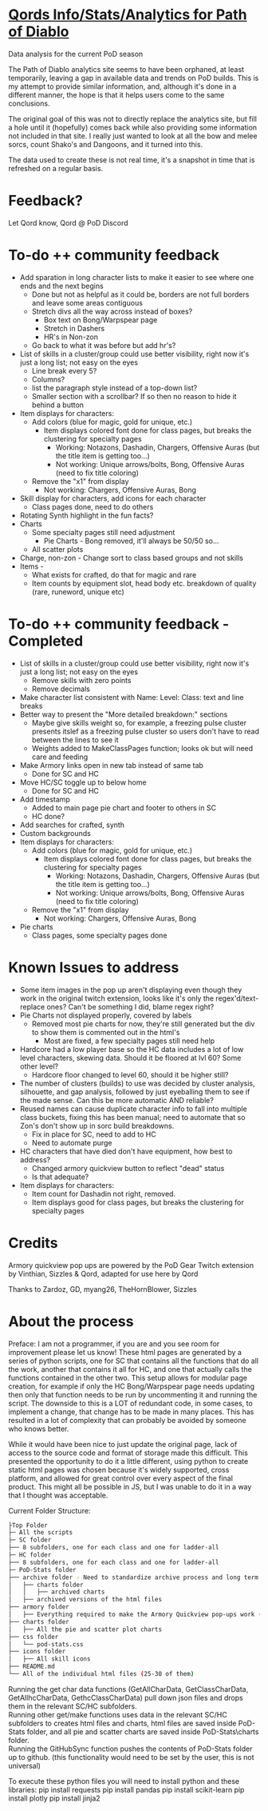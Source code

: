 # [Qords Info/Stats/Analytics for Path of Diablo](https://qordwasalreadytaken.github.io/pod-stats/Home.html)
Data analysis for the current PoD season

The Path of Diablo analytics site seems to have been orphaned, at least temporarily, leaving a gap in available data and trends on PoD builds. This is my attempt to provide similar information, and, although it's done in a different manner, the hope is that it helps users come to the same conclusions.

The original goal of this was not to directly replace the analytics site, but fill a hole until it (hopefully) comes back while also providing some information not included in that site. I really just wanted to look at all the bow and melee sorcs, count Shako's and Dangoons, and it turned into this.

The data used to create these is not real time, it's a snapshot in time that is refreshed on a regular basis.

# Feedback?
Let Qord know, Qord @ PoD Discord 

# To-do ++ community feedback
* Add sparation in long character lists to make it easier to see where one ends and the next begins
    * Done but not as helpful as it could be, borders are not full borders and leave some areas contiguous
    * Stretch divs all the way across instead of boxes?
        * Box text on Bong/Warpspear page
        * Stretch in Dashers
        * HR's in Non-zon
    * Go back to what it was before but add hr's?
* List of skills in a cluster/group could use better visibility, right now it's just a long list; not easy on the eyes
    * Line break every 5?
    * Columns?
    * list the paragraph style instead of a top-down list?
    * Smaller section with a scrollbar? If so then no reason to hide it behind a button
* Item displays for characters:
    * Add colors (blue for magic, gold for unique, etc.)
        * Item displays colored font done for class pages, but breaks the clustering for specialty pages
            * Working: Notazons, Dashadin, Chargers, Offensive Auras (but the title item is getting too...)
            * Not working: Unique arrows/bolts, Bong, Offensive Auras (need to fix title coloring)
    * Remove the "x1" from display
        * Not working: Chargers, Offensive Auras, Bong
* Skill display for characters, add icons for each character
    * Class pages done, need to do others
* Rotating Synth highlight in the fun facts?
* Charts
    * Some specialty pages still need adjustment
        * Pie Charts - Bong removed, it'll always be 50/50 so...
    * All scatter plots 
* Charge, non-zon - Change sort to class based groups and not skills
* Items - 
    * What exists for crafted, do that for magic and rare
    * Item counts by equipment slot, head body etc. breakdown of quality (rare, runeword, unique etc)

# To-do ++ community feedback - Completed
* List of skills in a cluster/group could use better visibility, right now it's just a long list; not easy on the eyes
    * Remove skills with zero points
    * Remove decimals
* Make character list consistent with Name: Level: Class: text and line breaks 
* Better way to present the "More detailed breakdown:" sections
    * Maybe give skills weight so, for example, a freezing pulse cluster presents itslef as a freezing pulse cluster so users don't have to read between the lines to see it
    * Weights added to MakeClassPages function; looks ok but will need care and feeding
* Make Armory links open in new tab instead of same tab
    * Done for SC and HC
* Move HC/SC toggle up to below home
    * Done for SC and HC
* Add timestamp
    * Added to main page pie chart and footer to others in SC
    * HC done?
* Add searches for crafted, synth
* Custom backgrounds
* Item displays for characters:
    * Add colors (blue for magic, gold for unique, etc.)
        * Item displays colored font done for class pages, but breaks the clustering for specialty pages
            * Working: Notazons, Dashadin, Chargers, Offensive Auras (but the title item is getting too...)
            * Not working: Unique arrows/bolts, Bong, Offensive Auras (need to fix title coloring)
    * Remove the "x1" from display
        * Not working: Chargers, Offensive Auras, Bong
* Pie charts
    * Class pages, some specialty pages done


# Known Issues to address
* Some item images in the pop up aren't displaying even though they work in the original twitch extension, looks like it's only the regex'd/text-replace ones? Can't be something I did, blame regex right? 
* Pie Charts not displayed properly, covered by labels
    * Removed most pie charts for now, they're still generated but the div to show them is commented out in the html's
        * Most are fixed, a few specialty pages still need help
* Hardcore had a low player base so the HC data includes a lot of low level characters, skewing data. Should it be floored at lvl 60? Some other level?
    * Hardcore floor changed to level 60, should it be higher still?
* The number of clusters (builds) to use was decided by cluster analysis, silhouette, and gap analysis, followed by just eyeballing them to see if the made sense. Can this be more automatic AND reliable?
* Reused names can cause duplicate character info to fall into multiple class buckets, fixing this has been manual; need to automate that so Zon's don't show up in sorc build breakdowns. 
    * Fix in place for SC, need to add to HC
    * Need to automate purge
* HC characters that have died don't have equipment, how best to address?
    * Changed armory quickview button to reflect "dead" status
    * Is that adequate?
* Item displays for characters:
    * Item count for Dashadin not right, removed.
    * Item displays good for class pages, but breaks the clustering for specialty pages

# Credits
Armory quickview pop ups are powered by the PoD Gear Twitch extension by Vinthian, Sizzles & Qord, adapted for use here by Qord

Thanks to Zardoz, GD, myang26, TheHornBlower, Sizzles

# About the process
Preface: I am not a programmer, if you are and you see room for improvement please let us know!
These html pages are generated by a series of python scripts, one for SC that contains all the functions that do all the work, another that contains it all for HC, and one that actually calls the functions contained in the other two. This setup allows for modular page creation, for example if only the HC Bong/Warpspear page needs updating then only that function needs to be run by uncommenting it and running the script. The downside to this is a LOT of redundant code, in some cases, to implement a change, that change has to be made in many places. This has resulted in a lot of complexity that can probably be avoided by someone who knows better.

While it would have been nice to just update the original page, lack of access to the source code and format of storage made this difficult. This presented the opportunity to do it a little different, using python to create static html pages was chosen because it's widely supported, cross platform, and allowed for great control over every aspect of the final product. This might all be possible in JS, but I was unable to do it in a way that I thought was acceptable. 

Current Folder Structure:
```bash
├Top Folder
├─ All the scripts
├─ SC folder
├── 8 subfolders, one for each class and one for ladder-all
├─ HC folder
├── 8 subfolders, one for each class and one for ladder-all
├─ PoD-Stats folder
├── archive folder - Need to standardize archive process and long term storage
│   ├── charts folder
│   │   ├── archived charts
│   ├── archived versions of the html files
├── armory folder
│   ├── Everything required to make the Armory Quickview pop-ups work (modified PoD Gear Twitch extention)
├── charts folder
│   ├── All the pie and scatter plot charts 
├── css folder
│   └── pod-stats.css
├── icons folder
│   ├── All skill icons
├── README.md
└── All of the individual html files (25-30 of them)
```
Running the get char data functions (GetAllCharData, GetClassCharData, GetAllhcCharData, GethcClassCharData) pull down json files and drops them in the relevant SC/HC subfolders.  
Running other get/make functions uses data in the relevant SC/HC subfolders to creates html files and charts, html files are saved inside PoD-Stats folder, and all pie and scatter charts are saved inside PoD-Stats\charts folder.  
Running the GitHubSync function pushes the contents of PoD-Stats folder up to github. (this functionality would need to be set by the user, this is not universal)

To execute these python files you will need to install python and these libraries:
pip install requests
pip install pandas
pip install scikit-learn
pip install plotly
pip install jinja2
